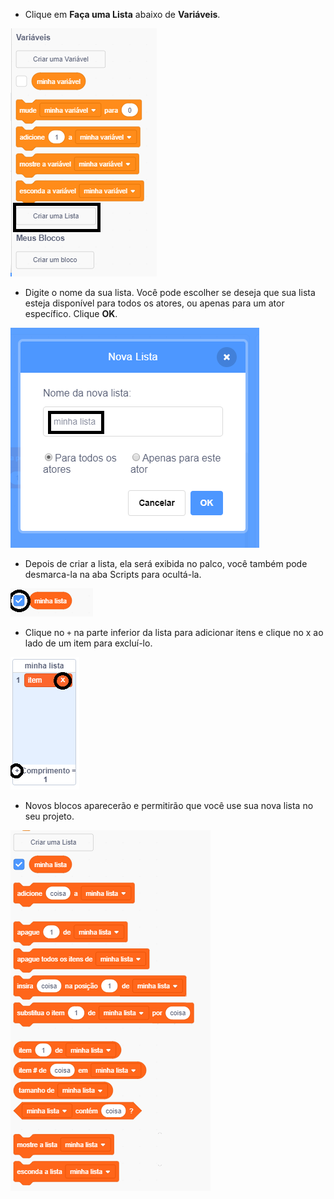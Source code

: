 + Clique em **Faça uma Lista** abaixo de **Variáveis**.

![Faça uma lista](images/make-a-list-annotated.png)

+ Digite o nome da sua lista. Você pode escolher se deseja que sua lista esteja disponível para todos os atores, ou apenas para um ator específico. Clique **OK**.

![Lista de nomes](images/list-name-annotated.png)

+ Depois de criar a lista, ela será exibida no palco, você também pode desmarca-la na aba Scripts para ocultá-la.

![Mostrar/esconder lista](images/list-show-hide-annotated.png)

+ Clique no `+` na parte inferior da lista para adicionar itens e clique no x ao lado de um item para excluí-lo.

![Mostrar/esconder lista](images/list-add-delete-annotated.png)

+ Novos blocos aparecerão e permitirão que você use sua nova lista no seu projeto.

![Lista de blocos](images/list-blocks.png)
